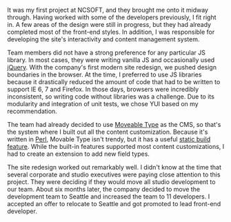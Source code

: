 It was my first project at NCSOFT, and they brought me onto it midway through. Having worked with some of the developers previously, I fit right in. A few areas of the design were still in progress, but they had already completed most of the front-end styles. In addition, I was responsible for developing the site's interactivity and content management system. 

Team members did not have a strong preference for any particular JS library. In most cases, they were writing vanilla JS and occasionally used [jQuery](https://jquery.com/). With the company's first modern site redesign, we pushed design boundaries in the browser. At the time, I preferred to use JS libraries because it drastically reduced the amount of code that had to be written to support IE 6, 7 and Firefox. In those days, browsers were incredibly inconsistent, so writing code without libraries was a challenge. Due to its modularity and integration of unit tests, we chose YUI based on my recommendation.

The team had already decided to use [Moveable Type](https://movabletype.org/) as the CMS, so that's the system where I built out all the content customization. Because it's written in [Perl](https://www.perl.org/), Movable Type isn't trendy, but it has a useful [static build feature](https://movabletype.org/documentation/administrator/publishing/static-and-dynamic-publishing.html). While the built-in features supported most content customizations, I had to create an extension to add new field types.

The site redesign worked out remarkably well. I didn't know at the time that several corporate and studio executives were paying close attention to this project. They were deciding if they would move all studio development to our team. About six months later, the company decided to move the development team to Seattle and increased the team to 11 developers. I accepted an offer to relocate to Seattle and got promoted to lead front-end developer.
